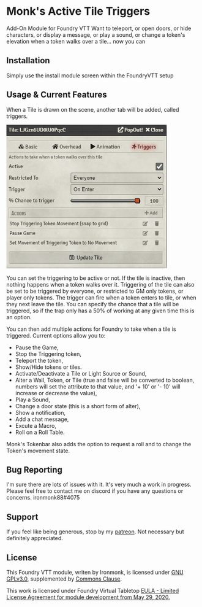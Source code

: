 # Monk's Active Tile Triggers
Add-On Module for Foundry VTT
Want to teleport, or open doors, or hide characters, or display a message, or play a sound, or change a token's elevation when a token walks over a tile... now you can

## Installation
Simply use the install module screen within the FoundryVTT setup

## Usage & Current Features
When a Tile is drawn on the scene, another tab will be added, called triggers.

![monks-active-tiles](/screenshots/main.png)

You can set the triggering to be active or not.  If the tile is inactive, then nothing happens when a token walks over it.
Triggering of the tile can also be set to be triggered by everyone, or restricted to GM only tokens, or player only tokens.
The trigger can fire when a token enters to tile, or when they next leave the tile.
You can specify the chance that a tile will be triggered, so if the trap only has a 50% of working at any given time this is an option.

You can then add multiple actions for Foundry to take when a tile is triggered.
Current options allow you to: 
* Pause the Game, 
* Stop the Triggering token, 
* Teleport the token, 
* Show/Hide tokens or tiles.
* Activate/Deactivate a Tile or Light Source or Sound, 
* Alter a Wall, Token, or Tile (true and false will be converted to boolean, numbers will set the attribute to that value, and '+ 10' or '- 10' will increase or decrease the value),
* Play a Sound,
* Change a door state (this is a short form of alter),
* Show a notification,
* Add a chat message,
* Excute a Macro,
* Roll on a Roll Table.

Monk's Tokenbar also adds the option to request a roll and to change the Token's movement state.

## Bug Reporting
I'm sure there are lots of issues with it.  It's very much a work in progress.
Please feel free to contact me on discord if you have any questions or concerns. ironmonk88#4075

## Support

If you feel like being generous, stop by my <a href="https://www.patreon.com/ironmonk">patreon</a>.  Not necessary but definitely appreciated.

## License
This Foundry VTT module, writen by Ironmonk, is licensed under [GNU GPLv3.0](https://www.gnu.org/licenses/gpl-3.0.en.html), supplemented by [Commons Clause](https://commonsclause.com/).

This work is licensed under Foundry Virtual Tabletop <a href="https://foundryvtt.com/article/license/">EULA - Limited License Agreement for module development from May 29, 2020.</a>
